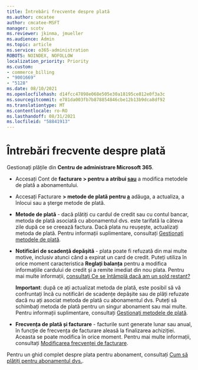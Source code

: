 ```yaml
---
title: Întrebări frecvente despre plată
ms.author: cmcatee
author: cmcatee-MSFT
manager: scotv
ms.reviewer: jkinma, jmueller
ms.audience: Admin
ms.topic: article
ms.service: o365-administration
ROBOTS: NOINDEX, NOFOLLOW
localization_priority: Priority
ms.custom:
- commerce_billing
- "9001669"
- "5128"
ms.date: 08/10/2021
ms.openlocfilehash: d14fcc47898e068e505e30a18195ce812e0f3a3c
ms.sourcegitcommit: e781da003fb7b878854846cbe12b13b9dca8df92
ms.translationtype: MT
ms.contentlocale: ro-RO
ms.lasthandoff: 08/31/2021
ms.locfileid: "58841913"
---
```

# <a name="payment-faq"></a>Întrebări frecvente despre plată

Gestionați plățile din **Centru de administrare Microsoft 365**.

- Accesați Cont de **facturare > pentru a atribui [sau](https://go.microsoft.com/fwlink/p/?linkid=842054)** a modifica metodele de plată a abonamentului.
- Accesați Facturare **> metode de plată pentru [a](https://go.microsoft.com/fwlink/p/?linkid=2018806)** adăuga, a actualiza, a înlocui sau a șterge metode de plată.

- **Metode de plată** - dacă plătiți cu cardul de credit sau cu contul bancar, metoda de plată asociată cu abonamentul dvs. este tarifată la câteva zile după ce se creează factura. Dacă plata nu reușește, actualizați metoda de plată. Pentru informații suplimentare, consultați [Gestionați metodele de plată](https://docs.microsoft.com/microsoft-365/commerce/billing-and-payments/manage-payment-methods).

- **Notificări de scadență depășită** - plata poate fi refuzată din mai multe motive, inclusiv atunci când a expirat un card de credit. Puteți utiliza în orice moment caracteristica **Reglați balanța** pentru a modifica informațiile cardului de credit și a remite imediat din nou plata. Pentru mai multe informații, [consultați Ce se întâmplă dacă am un sold restant?](https://docs.microsoft.com/microsoft-365/commerce/billing-and-payments/pay-for-your-subscription#what-if-i-have-an-outstanding-balance)

    **Important**: după ce ați actualizat metoda de plată, este posibil să vă confruntați încă cu notificări de scadențe depășite sau de plăți refuzate dacă nu ați asociat metoda de plată cu abonamentul dvs. Puteți să schimbați metoda de plată pentru un singur abonament sau mai multe. Pentru informații suplimentare, consultați [Gestionați metodele de plată](https://docs.microsoft.com/microsoft-365/commerce/billing-and-payments/manage-payment-methods).

- **Frecvența de plată și facturare** - facturile sunt generate lunar sau anual, în funcție de frecvența de facturare aleasă la finalizarea achiziției. Aceasta se poate modifica în orice moment. Pentru mai multe informații, consultați [Modificarea frecvenței de facturare](https://docs.microsoft.com/microsoft-365/commerce/billing-and-payments/change-payment-frequency).

Pentru un ghid complet despre plata pentru abonament, consultați [Cum să plătiți pentru abonamentul dvs.](https://docs.microsoft.com/microsoft-365/commerce/billing-and-payments/pay-for-your-subscription).
